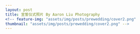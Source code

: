 ```yaml
---
layout: post
title: 宣誓仪式照片 By Aaron Liu Photography 
<!-- feature-img: "assets/img/posts/prewedding/cover2.png"
thumbnail: "assets/img/posts/prewedding/cover2.png" -->
---
```



